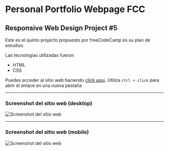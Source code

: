 # Personal Portfolio Webpage FCC

## Responsive Web Design Project #5

Este es el quinto projecto propuesto por freeCodeCamp es su plan de estudios.

Las tecnologias utilizadas fueron:

- HTML
- CSS

Puedes acceder al sitio web haciendo [click aqui](https://jruizsilva-portfolio.netlify.app/). Utiliza `ctrl + click` para abrir el enlace en una nueva pestaña

---

### Screenshot del sitio web (desktop)

![Screenshot del sitio web](https://awesomescreenshot.s3.amazonaws.com/image/1849999/6225557-65237a4ba14ffc987786cc8ca924cff3.png?X-Amz-Algorithm=AWS4-HMAC-SHA256&X-Amz-Credential=AKIAJSCJQ2NM3XLFPVKA%2F20210219%2Fus-east-1%2Fs3%2Faws4_request&X-Amz-Date=20210219T162521Z&X-Amz-Expires=28800&X-Amz-SignedHeaders=host&X-Amz-Signature=dfb47c5791afaaedd6afbd749356e8e7a514915e4394c4c25356837b118cc748 "Vista del sitio en desktop")

---

### Screenshot del sitio web (mobile)

![Screenshot del sitio web](https://awesomescreenshot.s3.amazonaws.com/image/1849999/6225566-ac2de6b99fff897005239cbb4c94875d.png?X-Amz-Algorithm=AWS4-HMAC-SHA256&X-Amz-Credential=AKIAJSCJQ2NM3XLFPVKA%2F20210219%2Fus-east-1%2Fs3%2Faws4_request&X-Amz-Date=20210219T162603Z&X-Amz-Expires=28800&X-Amz-SignedHeaders=host&X-Amz-Signature=671c36a7812a2fd86392bb79ccdb9f424bc8ab8178098e57b8dc86b968a7019e "Vista del sitio en mobile")
